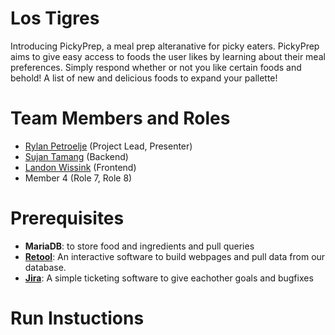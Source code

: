 # Los Tigres

Introducing PickyPrep, a meal prep alteranative for picky eaters. PickyPrep aims to give easy access to foods the user likes by learning about their meal preferences. Simply respond whether or not you like certain foods and behold! A list of new and delicious foods to expand your pallette!

# Team Members and Roles

* [Rylan Petroelje](https://github.com/RylanPetroelje/CIS350-HW2-Petroelje) (Project Lead, Presenter)
* [Sujan Tamang](https://github.com/SujanTmg/CIS350-HW2-Tamang) (Backend)
* [Landon Wissink](https://github.com/lwissink7/CIS350-HW2-Wissink) (Frontend)
* Member 4 (Role 7, Role 8)

# Prerequisites
* **MariaDB**: to store food and ingredients and pull queries
* [**Retool**](https://lostigres.retool.com/editor/432f1f38-925c-11f0-9b3f-7330399fed52/Untitled/page1): An interactive software to build webpages and pull data from our database.
* [**Jira**](https://cis350-project-los-tigres.atlassian.net/jira/software/projects/MBA/code?atlOrigin=eyJpIjoiOWYzODk1Zjk0YjE0NGUxYmIzYjk2NmRkMDI5NDg1ZjQiLCJwIjoiaiJ9): A simple ticketing software to give eachother goals and bugfixes 

# Run Instuctions
